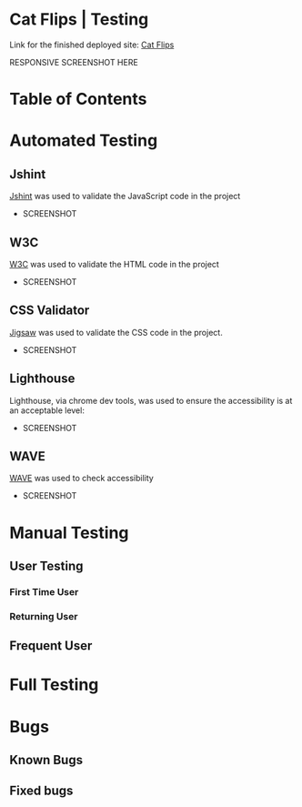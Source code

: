 # Cat Flips | Testing

Link for the finished deployed site: [Cat Flips](https://saziosu.github.io/cat-flips/)

RESPONSIVE SCREENSHOT HERE

# Table of Contents

# Automated Testing

## Jshint

[Jshint](https://jshint.com/) was used to validate the JavaScript code in the project

* SCREENSHOT

## W3C
[W3C](https://validator.w3.org/) was used to validate the HTML code in the project

* SCREENSHOT

## CSS Validator

[Jigsaw](https://jigsaw.w3.org/css-validator/) was used to validate the CSS code in the project.

* SCREENSHOT

## Lighthouse

Lighthouse, via chrome dev tools, was used to ensure the accessibility is at an acceptable level:

* SCREENSHOT

## WAVE

[WAVE](https://wave.webaim.org/) was used to check accessibility

* SCREENSHOT

# Manual Testing

## User Testing

### First Time User

### Returning User

## Frequent User

# Full Testing

# Bugs

## Known Bugs

## Fixed bugs


